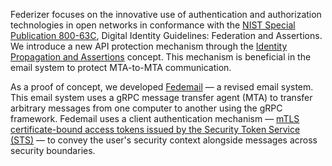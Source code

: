 Federizer focuses on the innovative use of authentication and authorization technologies in open networks in conformance with the [NIST Special Publication 800-63C](https://pages.nist.gov/800-63-3/sp800-63c.html), Digital Identity Guidelines: Federation and Assertions. We introduce a new API protection mechanism through the [Identity Propagation and Assertions](https://github.com/federizer/identity-propagation-and-assertions) concept. This mechanism is beneficial in the email system to protect MTA-to-MTA communication.

As a proof of concept, we developed [Fedemail](https://github.com/federizer/fedemail) — a revised email system. This email system uses a gRPC message transfer agent (MTA) to transfer arbitrary messages from one computer to another using the gRPC framework. Fedemail uses a client authentication mechanism — [mTLS certificate-bound access tokens issued by the Security Token Service (STS)](https://github.com/federizer/fedemail-concept) — to convey the user's security context alongside messages across security boundaries.
